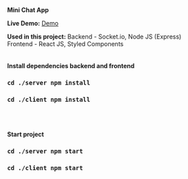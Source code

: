 **Mini Chat App**

**Live Demo:** [Demo](https://mini-chatapp.onrender.com) 

**Used in this project:**
Backend - Socket.io, Node JS (Express) <br/> 
Frontend - React JS, Styled Components
<br/> 
<br/> 
<br/> 
**Install dependencies backend and frontend** <br/> 
### `cd ./server npm install`
### `cd ./client npm install`
<br/> 
<br/> 

**Start project** <br/> 
### `cd ./server npm start`
### `cd ./client npm start`
